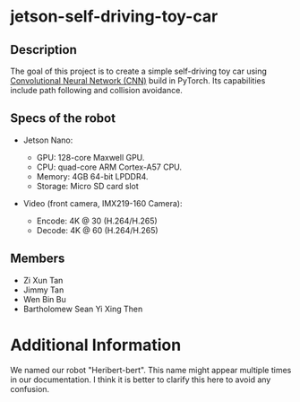 # jetson-self-driving-toy-car

## Description
The goal of this project is to create a simple self-driving toy car using [Convolutional Neural Network (CNN)](https://en.wikipedia.org/wiki/Convolutional_neural_network) build in PyTorch.
Its capabilities include path following and collision avoidance.


## Specs of the robot
- Jetson Nano:
    - GPU: 128-core Maxwell GPU. 
    - CPU: quad-core ARM Cortex-A57 CPU. 
    - Memory: 4GB 64-bit LPDDR4. 
    - Storage: Micro SD card slot 

- Video (front camera, IMX219-160 Camera):
    - Encode: 4K @ 30 (H.264/H.265)
    - Decode: 4K @ 60 (H.264/H.265)

## Members
- Zi Xun Tan
- Jimmy Tan
- Wen Bin Bu
- Bartholomew Sean Yi Xing Then

# Additional Information
We named our robot "Heribert-bert". This name might appear multiple times in our documentation. I think it is better to clarify this here to avoid any confusion. 

